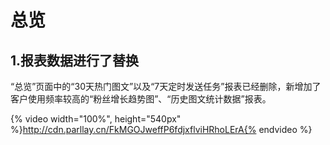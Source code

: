 # 总览
## 1.报表数据进行了替换
“总览”页面中的“30天热门图文”以及“7天定时发送任务”报表已经删除，新增加了客户使用频率较高的“粉丝增长趋势图”、“历史图文统计数据”报表。

{% video width="100%", height="540px" %}http://cdn.parllay.cn/FkMGOJweffP6fdjxflviHRhoLErA{% endvideo %}

